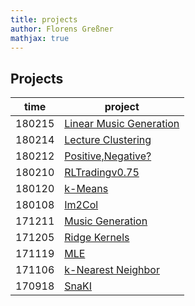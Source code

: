 ```yaml
---
title: projects
author: Florens Greßner
mathjax: true
---
```


## Projects

| time   | project                                                              |
|--------|----------------------------------------------------------------------|
| 180215 | [Linear Music Generation](./linmusicgen)                             |
| 180214 | [Lecture Clustering](./ML_EXAM)                                      |
| 180212 | [Positive,Negative?](./PosNeg)                                       |
| 180210 | [RLTradingv0.75](./RLTradingKickoff)                                 |
| 180120 | [k-Means](./k_means)                                                 |
| 180108 | [Im2Col](./im2col)                                                   |
| 171211 | [Music Generation](./musicgen)                                       |
| 171205 | [Ridge Kernels](./kernel)                                            |
| 171119 | [MLE](./MLE)                                                         |
| 171106 | [k-Nearest Neighbor](./kNN)                                          |
| 170918 | [SnaKI](./SnaKI)                                                     |

